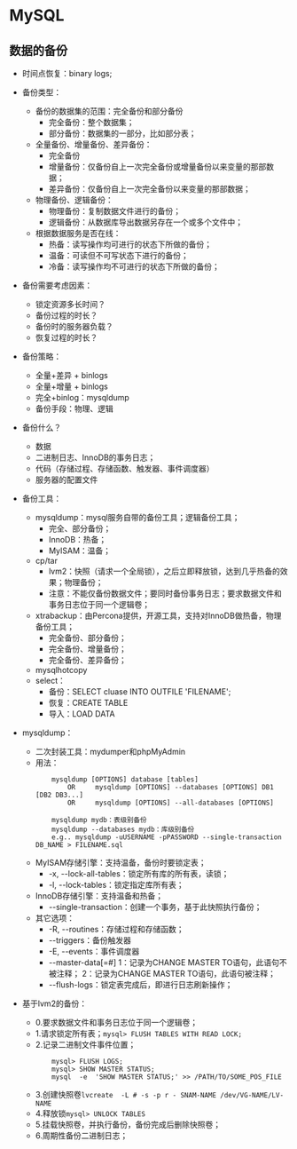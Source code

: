 # MySQL

## 数据的备份

- 时间点恢复：binary logs; 
        
- 备份类型：
    - 备份的数据集的范围：完全备份和部分备份
        - 完全备份：整个数据集；
        - 部分备份：数据集的一部分，比如部分表；
    - 全量备份、增量备份、差异备份：
        - 完全备份
        - 增量备份：仅备份自上一次完全备份或增量备份以来变量的那部数据；
        - 差异备份：仅备份自上一次完全备份以来变量的那部数据；
    - 物理备份、逻辑备份：
        - 物理备份：复制数据文件进行的备份；
        - 逻辑备份：从数据库导出数据另存在一个或多个文件中；
    - 根据数据服务是否在线：
        - 热备：读写操作均可进行的状态下所做的备份；
        - 温备：可读但不可写状态下进行的备份；
        - 冷备：读写操作均不可进行的状态下所做的备份；

- 备份需要考虑因素：
    - 锁定资源多长时间？
    - 备份过程的时长？
    - 备份时的服务器负载？
    - 恢复过程的时长？

- 备份策略：
    - 全量+差异 + binlogs
    - 全量+增量 + binlogs
    - 完全+binlog：mysqldump
    - 备份手段：物理、逻辑
            
- 备份什么？
    - 数据
    - 二进制日志、InnoDB的事务日志；
    - 代码（存储过程、存储函数、触发器、事件调度器）
    - 服务器的配置文件

- 备份工具：
    - mysqldump：mysql服务自带的备份工具；逻辑备份工具；
        - 完全、部分备份；
        - InnoDB：热备；
        - MyISAM：温备；
    - cp/tar
        - lvm2：快照（请求一个全局锁），之后立即释放锁，达到几乎热备的效果；物理备份；
        - 注意：不能仅备份数据文件；要同时备份事务日志；要求数据文件和事务日志位于同一个逻辑卷；
    - xtrabackup：由Percona提供，开源工具，支持对InnoDB做热备，物理备份工具；
        - 完全备份、部分备份；
        - 完全备份、增量备份；
        - 完全备份、差异备份；
    - mysqlhotcopy
    - select：
        - 备份：SELECT cluase INTO OUTFILE 'FILENAME';
        - 恢复：CREATE TABLE
        - 导入：LOAD DATA

- mysqldump：
    - 二次封装工具：mydumper和phpMyAdmin
    - 用法：
        ```
            mysqldump [OPTIONS] database [tables]
                OR     mysqldump [OPTIONS] --databases [OPTIONS] DB1 [DB2 DB3...]
                OR     mysqldump [OPTIONS] --all-databases [OPTIONS]

            mysqldump mydb：表级别备份
            mysqldump --databases mydb：库级别备份
            e.g.. mysqldump -uUSERNAME -pPASSWORD --single-transaction DB_NAME > FILENAME.sql
        ```
    - MyISAM存储引擎：支持温备，备份时要锁定表；
        - -x, --lock-all-tables：锁定所有库的所有表，读锁；
        - -l, --lock-tables：锁定指定库所有表；
    - InnoDB存储引擎：支持温备和热备；
        - --single-transaction：创建一个事务，基于此快照执行备份；
    - 其它选项：
        - -R, --routines：存储过程和存储函数；
        - --triggers：备份触发器
        - -E, --events：事件调度器
        - --master-data[=#]
            1：记录为CHANGE MASTER TO语句，此语句不被注释；
            2：记录为CHANGE MASTER TO语句，此语句被注释；
        - --flush-logs：锁定表完成后，即进行日志刷新操作；

- 基于lvm2的备份：
    - 0.要求数据文件和事务日志位于同一个逻辑卷；
    - 1.请求锁定所有表；`mysql> FLUSH TABLES WITH READ LOCK;`
    - 2.记录二进制文件事件位置；
        ```
            mysql> FLUSH LOGS;
            mysql> SHOW MASTER STATUS;
            mysql  -e  'SHOW MASTER STATUS;' >> /PATH/TO/SOME_POS_FILE
        ```
    - 3.创建快照卷`lvcreate  -L # -s -p r - SNAM-NAME /dev/VG-NAME/LV-NAME `
    - 4.释放锁`mysql> UNLOCK TABLES`
    - 5.挂载快照卷，并执行备份，备份完成后删除快照卷；
    - 6.周期性备份二进制日志； 